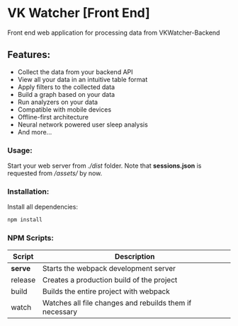 # VK Watcher [Front End]
Front end web application for processing data from VKWatcher-Backend

## Features:
  - Collect the data from your backend API
  - View all your data in an intuitive table format
  - Apply filters to the collected data
  - Build a graph based on your data
  - Run analyzers on your data
  - Compatible with mobile devices
  - Offline-first architecture
  - Neural network powered user sleep analysis
  - And more...

### Usage:
Start your web server from *./dist* folder. Note that **sessions.json** is requested from */assets/* by now.

### Installation: 
Install all dependencies:
```sh
npm install
```

### NPM Scripts:
| Script    | Description                                             |
| --------- | ------------------------------------------------------- |
| **serve** | Starts the webpack development server                   |
| release   | Creates a production build of the project               |
| build     | Builds the entire project with webpack                  |
| watch     | Watches all file changes and rebuilds them if necessary |
